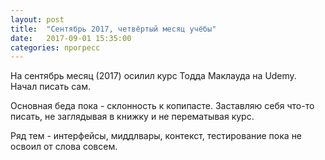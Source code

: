 ```yaml
---
layout: post
title:  "Сентябрь 2017, четвёртый месяц учёбы"
date:   2017-09-01 15:35:00
categories: прогресс
---
```

На сентябрь месяц (2017) осилил курс Тодда Маклауда на Udemy. Начал писать сам.

Основная беда пока - склонность к копипасте. Заставляю себя что-то писать, не заглядывая в книжку и не перематывая курс.

Ряд тем - интерфейсы, миддлвары, контекст, тестирование пока не освоил от слова совсем.